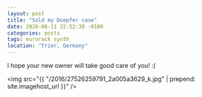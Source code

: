 ```yaml
---
layout: post
title: "Sold my Doepfer case"
date: 2016-06-11 22:52:39 -0100
categories: posts
tags: eurorack synth
location: "Trier, Germany"
---
```


I hope your new owner will take good care of you! :(

<img src="{{ "/2016/27526259791_2a005a3629_k.jpg" | prepend: site.imagehost_url }}" />
